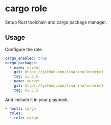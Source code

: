 # cargo role

Setup Rust toolchain and cargo package manager.

## Usage

Configure the role.

```yml
cargo_enabled: true
cargo_packages:
  - name: client
    git: https://github.com/tonarino/innernet
    tag: v1.5.5
  - name: server
    git: https://github.com/tonarino/innernet
    tag: v1.5.5
```

And include it in your playbook.

```yml
- hosts: cargo
  roles:
  - role: cargo
```
